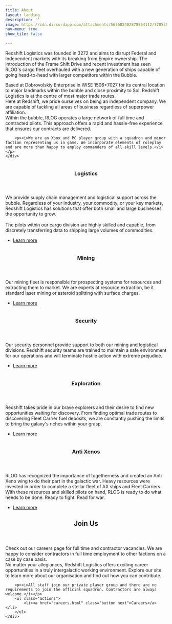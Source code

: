 ```yaml
---
title: About
layout: landing
description: ''
image: https://cdn.discordapp.com/attachments/565682402878554112/720536183897063434/image0.jpg
nav-menu: true
show_tile: false

---
```



<!-- Main -->
<div id="main">

<!-- One -->
<section id="one">
	<div class="inner">
		<p>
		Redshift Logistics was founded in 3272 and aims to disrupt Federal and Independent markets with its breaking from Empire ownership. The introduction of the Frame Shift Drive and recent investment has seen RLOG's cargo fleet overhauled with a new generation of ships capable of going head-to-head with larger competitors within the Bubble.
		</p>
		<p>
		Based at Dobrovolskiy Enterprise in WISE 1506+7027 for its central location to major landmarks within the bubble and close proximity to Sol. Redshift Logistics is at the centre of most major trade routes. <br>Here at Redshift, we pride ourselves on being an independent company. We are capable of tackling all areas of business regardless of superpower affiliation. <br>Within the bubble, RLOG operates a large network of full time and contracted pilots. This approach offers a rapid and hassle-free experience that ensures our contracts are delivered.</p>

		<p><i>We are an Xbox and PC player group with a squadron and minor faction representing us in game. We incorporate elements of roleplay and are more than happy to employ commanders of all skill levels.</i></p>
	</div>
</section>

<!-- Two -->
<section id="two" class="spotlights">
	<section>
		<a href="careers.html" class="image">
			<img src="https://cdn.discordapp.com/attachments/650862830278672447/721409152601292950/fleet-carrier-square-2.png" alt="" data-position="center center" />
		</a>
		<div class="content">
			<div class="inner">
				<header class="major">
					<h3>Logistics</h3>
				</header>
				<p>We provide supply chain management and logistical support across the bubble. Regardless of your industry, your commodity, or your key markets, Redshift Logistics has solutions that offer both small and large businesses the opportunity to grow.
				<br><br>
				The pilots within our cargo division are highly skilled and capable, from discretely transferring data to shipping large volumes of commodities.
				</p>
				<ul class="actions">
					<li><a href="careers.html" class="button">Learn more</a></li>
				</ul>
			</div>
		</div>
	</section>
	<section>
		<a href="mining.html" class="image">
			<img src="https://cdn.discordapp.com/attachments/650862830278672447/677889675808997406/mining.png" alt="" data-position="top center" />
		</a>
		<div class="content">
			<div class="inner">
				<header class="major">
					<h3>Mining</h3>
				</header>
				<p>Our mining fleet is responsible for prospecting systems for resources and extracting them to market. We are experts at resource extraction, be it standard laser mining or asteroid splitting with surface charges.</p>
				<ul class="actions">
					<li><a href="careers.html" class="button">Learn more</a></li>
				</ul>
			</div>
		</div>
	</section>
	<section>
		<a href="security.html" class="image">
			<img src="https://cdn.discordapp.com/attachments/650862830278672447/721411777107329034/anaconda-square-1.png" alt="" data-position="25% 25%" />
		</a>
		<div class="content">
			<div class="inner">
				<header class="major">
					<h3>Security</h3>
				</header>
				<p>Our security personnel provide support to both our mining and logistical divisions. Redshift security teams are trained to maintain a safe environment for our operations and will terminate hostile action with extreme prejudice.</p>
				<ul class="actions">
					<li><a href="careers.html" class="button">Learn more</a></li>
				</ul>
			</div>
		</div>
	</section>
	<section>
		<a href="exploration.html" class="image">
			<img src="https://cdn.discordapp.com/attachments/650862830278672447/721437323589582898/exploration-square-1.png" alt="" data-position="25% 25%" />
		</a>
		<div class="content">
			<div class="inner">
				<header class="major">
					<h3>Exploration</h3>
				</header>
				<p>
				Redshift takes pride in our brave explorers and their desire to find new opportunities waiting for discovery. From finding optimal trade routes to discovering Fleet Carrier fuel deposits, we are constantly pushing the limits to bring the galaxy's riches within your grasp.
				</p>
				<ul class="actions">
					<li><a href="careers.html" class="button">Learn more</a></li>
				</ul>
			</div>
		</div>
	</section>
	<section>
		<a href="anti-xenos.html" class="image">
			<img src="https://cdn.discordapp.com/attachments/650862830278672447/721442765526925332/ax-square-1.png" alt="" data-position="25% 25%" />
		</a>
		<div class="content">
			<div class="inner">
				<header class="major">
					<h3>Anti Xenos</h3>
				</header>
				<p>
				RLOG has recognized the importance of togetherness and created an Anti Xeno wing to do their part in the galactic war. Heavy resources were invested in order to complete a stellar fleet of AX ships and Fleet Carriers.	<br>
				With these resources and skilled pilots on hand, RLOG is ready to do what needs to be done. Ready to fight. Read for war.
				</p>
				<ul class="actions">
					<li><a href="careers.html" class="button">Learn more</a></li>
				</ul>
			</div>
		</div>
	</section>
</section>


<!-- Three -->
<section id="three">
	<div class="inner">
		<header class="major">
			<h2>Join Us</h2>
		</header>
		<p>Check out our careers page for full time and contractor vacancies. We are happy to consider contractors in full time employment to other factions on a case by case basis.<br>
		No matter your allegiances, Redshift Logistics offers exciting career opportunities in a truly intergalactic working environment. Explore our site to learn more about our organisation and find out how you can contribute.
		</p>

		<p><i>All staff join our private player group and there are no requirements to join the official squadron. Contractors are always welcome.</i></p>
		<ul class="actions">
			<li><a href="careers.html" class="button next">Careers</a></li>
		</ul>
	</div>
</section>

</div>
